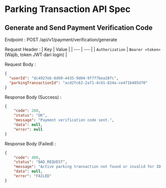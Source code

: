 # Parking Transaction API Spec

## Generate and Send Payment Verification Code

Endpoint : POST /api/v1/payment/verification/generate

Request Header :
| Key | Value |
| --- | --- |
| `Authorization` | `Bearer <token>` (Wajib, token JWT dari login) |

Request Body :
``` json
{
  "userId": "dc4927eb-8d99-4435-9d04-9f7f7bea28fc",
  "parkingTransactionId": "acd2fc62-2a71-4c91-824a-ce471b405d70"
}
```

Response Body (Success) :
``` json
{
    "code": 200,
    "status": "OK",
    "message": "Payment verification code sent.",
    "data": null,
    "error": null
}
```

Response Body (Failed) :
``` json
{
    "code": 400,
    "status": "BAD_REQUEST",
    "message": "Active parking transaction not found or invalid for ID: acd2fc62-2a71-4c91-824a-ce471b405d7",
    "data": null,
    "error": "FAILED"
}
```